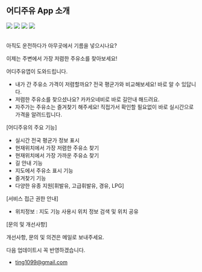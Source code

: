 ## 어디주유 App 소개
<p align="left">
<img src="https://img.shields.io/badge/swift-4.1-blue.svg" />
<img src="https://img.shields.io/badge/xcode-9.4.1-green.svg" />
<img src="https://img.shields.io/badge/ios-11.4-yellow.svg" />
<img src="https://img.shields.io/badge/licence-MIT-lightgrey.svg" /> <br><br>

아직도 운전하다가 아무곳에서 기름을 넣으시나요?

이제는 주변에서 가장 저렴한 주유소를 찾아보세요! 

어디주유앱이 도와드립니다.



- 내가 간 주유소 가격이 저렴할까요? 전국 평균가와 비교해보세요! 바로 알 수 있답니다.
- 저렴한 주유소를 찾으셨나요? 카카오네비로 바로 길안내 해드려요.
- 자주가는 주유소는 즐겨찾기 해주세요! 직접가서 확인할 필요없이 바로 실시간으로 가격을 알려드립니다.



[어디주유의 주요 기능]

- 실시간 전국 평균가 정보 표시
- 현재위치에서 가장 저렴한 주유소 찾기
- 현재위치에서 가장 가까운 주유쇼 찾기
- 길 안내 기능
- 지도에서 주유소 표시 기능
- 즐겨찾기 기능
- 다양한 유종 지원[휘발유, 고급휘발유, 경유, LPG]



[서비스 접근 권한 안내]

- 위치정보 : 지도 기능 사용시 위치 정보 검색 및 위치 공유



[문의 및 개선사항]

개선사항, 문의 및 의견은 메일로 보내주세요.

다음 업데이트시 꼭 반영하겠습니다.

- ting1099@gmail.com
